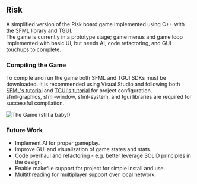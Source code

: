 ## Risk
A simplified version of the Risk board game implemented using C++ with the [SFML library](https://www.sfml-dev.org/index.php) and [TGUI](https://tgui.eu/).    
The game is currently in a prototype stage; game menus and game loop implemented with basic UI, but needs AI, code refactoring, and GUI touchups to complete.

### Compiling the Game
To compile and run the game both SFML and TGUI SDKs must be downloaded. It is recommended using Visual Studio and 
following both [SFML's tutorial](https://www.sfml-dev.org/tutorials/2.5/start-vc.php) and [TGUI's tutorial](https://tgui.eu/tutorials/0.10/visual-studio/)
for project configuration.  
sfml-graphics, sfml-window, sfml-system, and tgui libraries are required for successful compilation.

<img src="TheGame.jpg" alt="The Game (still a baby!)"/>

### Future Work
 - Implement AI for proper gameplay.
 - Improve GUI and visualization of game states and stats.
 - Code overhaul and refactoring - e.g. better leverage SOLID principles in the design.
 - Enable makefile support for project for simple install and use.
 - Multithreading for multiplayer support over local network.
